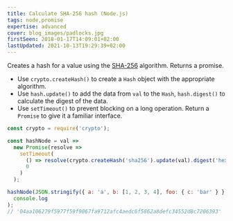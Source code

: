 ```yaml
---
title: Calculate SHA-256 hash (Node.js)
tags: node,promise
expertise: advanced
cover: blog_images/padlocks.jpg
firstSeen: 2018-01-17T14:09:01+02:00
lastUpdated: 2021-10-13T19:29:39+02:00
---
```


Creates a hash for a value using the [SHA-256](https://en.wikipedia.org/wiki/SHA-2) algorithm.
Returns a promise.

- Use `crypto.createHash()` to create a `Hash` object with the appropriate algorithm.
- Use `hash.update()` to add the data from `val` to the `Hash`, `hash.digest()` to calculate the digest of the data.
- Use `setTimeout()` to prevent blocking on a long operation. Return a `Promise` to give it a familiar interface.

```js
const crypto = require('crypto');

const hashNode = val =>
  new Promise(resolve =>
    setTimeout(
      () => resolve(crypto.createHash('sha256').update(val).digest('hex')),
      0
    )
  );
```

```js
hashNode(JSON.stringify({ a: 'a', b: [1, 2, 3, 4], foo: { c: 'bar' } })).then(
  console.log
);
// '04aa106279f5977f59f9067fa9712afc4aedc6f5862a8defc34552d8c7206393'
```
